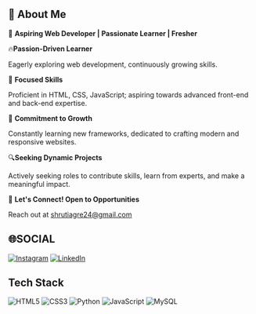 
## 🚀 About Me
👋 **Aspiring Web Developer | Passionate Learner | Fresher**


🔥**Passion-Driven Learner**

Eagerly exploring web development, continuously growing skills.

🎯 **Focused Skills**

Proficient in HTML, CSS, JavaScript; aspiring towards advanced front-end and back-end expertise.

🌱 **Commitment to Growth**

Constantly learning new frameworks, dedicated to crafting modern and responsive websites.

🔍**Seeking Dynamic Projects**

 Actively seeking roles to contribute skills, learn from experts, and make a meaningful impact.



📧 **Let's Connect! Open to Opportunities** 

Reach out at  shrutiagre24@gmail.com



## 🌐SOCIAL
 [![Instagram](https://img.shields.io/badge/Instagram-%23E4405F.svg?logo=Instagram&logoColor=white)](https://instagram.com/_agre_shruti_) [![LinkedIn](https://img.shields.io/badge/LinkedIn-%230077B5.svg?logo=linkedin&logoColor=white)](https://linkedin.com/in/ezSnippet)
## Tech Stack

![HTML5](https://img.shields.io/badge/html5-%23E34F26.svg?style=for-the-badge&logo=html5&logoColor=white) ![CSS3](https://img.shields.io/badge/css3-%231572B6.svg?style=for-the-badge&logo=css3&logoColor=white) ![Python](https://img.shields.io/badge/python-3670A0?style=for-the-badge&logo=python&logoColor=ffdd54) ![JavaScript](https://img.shields.io/badge/javascript-%23323330.svg?style=for-the-badge&logo=javascript&logoColor=%23F7DF1E) ![MySQL](https://img.shields.io/badge/mysql-%2300f.svg?style=for-the-badge&logo=mysql&logoColor=white) 
